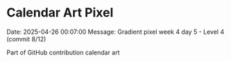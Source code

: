 # Calendar Art Pixel

Date: 2025-04-26 00:07:00
Message: Gradient pixel week 4 day 5 - Level 4 (commit 8/12)

Part of GitHub contribution calendar art
